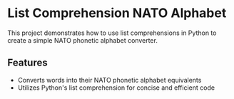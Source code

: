 # List Comprehension NATO Alphabet

This project demonstrates how to use list comprehensions in Python to create a simple NATO phonetic alphabet converter.

## Features

- Converts words into their NATO phonetic alphabet equivalents
- Utilizes Python's list comprehension for concise and efficient code

